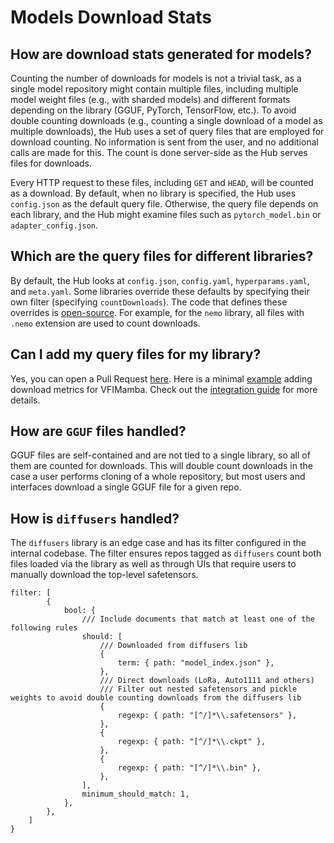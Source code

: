 # Models Download Stats

## How are download stats generated for models?

Counting the number of downloads for models is not a trivial task, as a single model repository might contain multiple files, including multiple model weight files (e.g., with sharded models) and different formats depending on the library (GGUF, PyTorch, TensorFlow, etc.). To avoid double counting downloads (e.g., counting a single download of a model as multiple downloads), the Hub uses a set of query files that are employed for download counting. No information is sent from the user, and no additional calls are made for this. The count is done server-side as the Hub serves files for downloads.

Every HTTP request to these files, including `GET` and `HEAD`, will be counted as a download. By default, when no library is specified, the Hub uses `config.json` as the default query file. Otherwise, the query file depends on each library, and the Hub might examine files such as `pytorch_model.bin` or `adapter_config.json`. 

## Which are the query files for different libraries?

By default, the Hub looks at `config.json`, `config.yaml`, `hyperparams.yaml`, and `meta.yaml`. Some libraries override these defaults by specifying their own filter (specifying `countDownloads`). The code that defines these overrides is [open-source](https://github.com/huggingface/huggingface.js/blob/main/packages/tasks/src/model-libraries.ts). For example, for the `nemo` library, all files with `.nemo` extension are used to count downloads.

## Can I add my query files for my library? 

Yes, you can open a Pull Request [here](https://github.com/huggingface/huggingface.js/blob/main/packages/tasks/src/model-libraries.ts). Here is a minimal [example](https://github.com/huggingface/huggingface.js/pull/885/files) adding download metrics for VFIMamba. Check out the [integration guide](./models-adding-libraries#register-your-library) for more details.

## How are `GGUF` files handled?

GGUF files are self-contained and are not tied to a single library, so all of them are counted for downloads. This will double count downloads in the case a user performs cloning of a whole repository, but most users and interfaces download a single GGUF file for a given repo.

## How is `diffusers` handled?

The `diffusers` library is an edge case and has its filter configured in the internal codebase. The filter ensures repos tagged as `diffusers` count both files loaded via the library as well as through UIs that require users to manually download the top-level safetensors.

```
filter: [
		{
			bool: {
				/// Include documents that match at least one of the following rules
				should: [
					/// Downloaded from diffusers lib
					{
						term: { path: "model_index.json" },
					},
					/// Direct downloads (LoRa, Auto1111 and others)
					/// Filter out nested safetensors and pickle weights to avoid double counting downloads from the diffusers lib
					{
						regexp: { path: "[^/]*\\.safetensors" },
					},
					{
						regexp: { path: "[^/]*\\.ckpt" },
					},
					{
						regexp: { path: "[^/]*\\.bin" },
					},
				],
				minimum_should_match: 1,
			},
		},
	]
}
```
